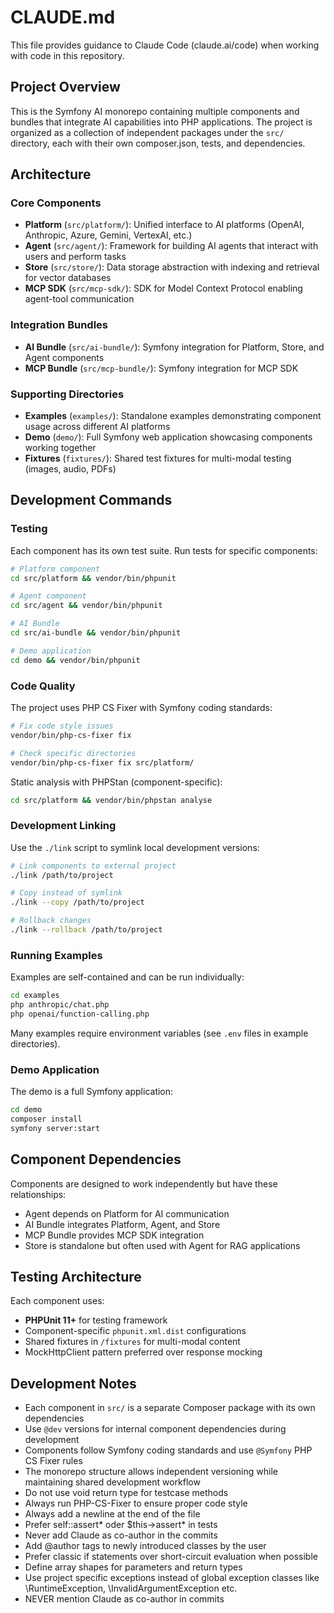 # CLAUDE.md

This file provides guidance to Claude Code (claude.ai/code) when working with code in this repository.

## Project Overview

This is the Symfony AI monorepo containing multiple components and bundles that integrate AI capabilities into PHP applications. The project is organized as a collection of independent packages under the `src/` directory, each with their own composer.json, tests, and dependencies.

## Architecture

### Core Components
- **Platform** (`src/platform/`): Unified interface to AI platforms (OpenAI, Anthropic, Azure, Gemini, VertexAI, etc.)
- **Agent** (`src/agent/`): Framework for building AI agents that interact with users and perform tasks
- **Store** (`src/store/`): Data storage abstraction with indexing and retrieval for vector databases
- **MCP SDK** (`src/mcp-sdk/`): SDK for Model Context Protocol enabling agent-tool communication

### Integration Bundles
- **AI Bundle** (`src/ai-bundle/`): Symfony integration for Platform, Store, and Agent components
- **MCP Bundle** (`src/mcp-bundle/`): Symfony integration for MCP SDK

### Supporting Directories
- **Examples** (`examples/`): Standalone examples demonstrating component usage across different AI platforms
- **Demo** (`demo/`): Full Symfony web application showcasing components working together
- **Fixtures** (`fixtures/`): Shared test fixtures for multi-modal testing (images, audio, PDFs)

## Development Commands

### Testing
Each component has its own test suite. Run tests for specific components:
```bash
# Platform component
cd src/platform && vendor/bin/phpunit

# Agent component  
cd src/agent && vendor/bin/phpunit

# AI Bundle
cd src/ai-bundle && vendor/bin/phpunit

# Demo application
cd demo && vendor/bin/phpunit
```

### Code Quality
The project uses PHP CS Fixer with Symfony coding standards:
```bash
# Fix code style issues
vendor/bin/php-cs-fixer fix

# Check specific directories
vendor/bin/php-cs-fixer fix src/platform/
```

Static analysis with PHPStan (component-specific):
```bash
cd src/platform && vendor/bin/phpstan analyse
```

### Development Linking
Use the `./link` script to symlink local development versions:
```bash
# Link components to external project
./link /path/to/project

# Copy instead of symlink
./link --copy /path/to/project

# Rollback changes
./link --rollback /path/to/project
```

### Running Examples
Examples are self-contained and can be run individually:
```bash
cd examples
php anthropic/chat.php
php openai/function-calling.php
```

Many examples require environment variables (see `.env` files in example directories).

### Demo Application
The demo is a full Symfony application:
```bash
cd demo
composer install
symfony server:start
```

## Component Dependencies

Components are designed to work independently but have these relationships:
- Agent depends on Platform for AI communication
- AI Bundle integrates Platform, Agent, and Store
- MCP Bundle provides MCP SDK integration
- Store is standalone but often used with Agent for RAG applications

## Testing Architecture

Each component uses:
- **PHPUnit 11+** for testing framework
- Component-specific `phpunit.xml.dist` configurations
- Shared fixtures in `/fixtures` for multi-modal content
- MockHttpClient pattern preferred over response mocking

## Development Notes

- Each component in `src/` is a separate Composer package with its own dependencies
- Use `@dev` versions for internal component dependencies during development
- Components follow Symfony coding standards and use `@Symfony` PHP CS Fixer rules
- The monorepo structure allows independent versioning while maintaining shared development workflow
- Do not use void return type for testcase methods
- Always run PHP-CS-Fixer to ensure proper code style
- Always add a newline at the end of the file
- Prefer self::assert* oder $this->assert* in tests
- Never add Claude as co-author in the commits
- Add @author tags to newly introduced classes by the user
- Prefer classic if statements over short-circuit evaluation when possible
- Define array shapes for parameters and return types
- Use project specific exceptions instead of global exception classes like \RuntimeException, \InvalidArgumentException etc.
- NEVER mention Claude as co-author in commits